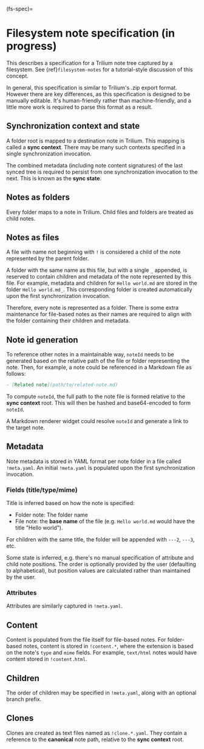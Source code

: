 (fs-spec)=
# Filesystem note specification (in progress)

This describes a specification for a Trilium note tree captured by a filesystem. See {ref}`filesystem-notes` for a tutorial-style discussion of this concept.

In general, this specification is similar to Trilium's .zip export format. However there are key differences, as this specification is designed to be manually editable. It's human-friendly rather than machine-friendly, and a little more work is required to parse this format as a result.

## Synchronization context and state

A folder root is mapped to a destination note in Trilium. This mapping is called a **sync context**. There may be many such contexts specified in a single synchronization invocation. 

The combined metadata (including note content signatures) of the last synced tree is required to persist from one synchronization invocation to the next. This is known as the **sync state**.

## Notes as folders

Every folder maps to a note in Trilium. Child files and folders are treated as child notes.

## Notes as files

A file with name not beginning with `!` is considered a child of the note represented by the parent folder.

A folder with the same name as this file, but with a single `_` appended, is reserved to contain children and metadata of the note represented by this file. For example, metadata and children for `Hello world.md` are stored in the folder `Hello world.md_`. This corresponding folder is created automatically upon the first synchronization invocation.

Therefore, every note is represented as a folder. There is some extra maintenance for file-based notes as their names are required to align with the folder containing their children and metadata.

## Note id generation

To reference other notes in a maintainable way, `noteId` needs to be generated based on the relative path of the file or folder representing the note. Then, for example, a note could be referenced in a Markdown file as follows:

```markdown
- [Related note](path/to/related-note.md)
```

To compute `noteId`, the full path to the note file is formed relative to the **sync context** root. This will then be hashed and base64-encoded to form `noteId`.

A Markdown renderer widget could resolve `noteId` and generate a link to the target note.

## Metadata

Note metadata is stored in YAML format per note folder in a file called `!meta.yaml`. An initial `!meta.yaml` is populated upon the first synchronization invocation.

### Fields (title/type/mime)

Title is inferred based on how the note is specified:

- Folder note: The folder name
- File note: the **base name** of the file (e.g. `Hello world.md` would have the title "Hello world").

For children with the same title, the folder will be appended with `---2`, `---3`, etc.

Some state is inferred, e.g. there's no manual specification of attribute and child note positions. The order is optionally provided by the user (defaulting to alphabetical), but position values are calculated rather than maintained by the user.

### Attributes

Attributes are similarly captured in `!meta.yaml`.

## Content

Content is populated from the file itself for file-based notes. For folder-based notes, content is stored in `!content.*`, where the extension is based on the note's `type` and `mime` fields. For example, `text/html` notes would have content stored in `!content.html`.

## Children

The order of children may be specified in `!meta.yaml`, along with an optional branch prefix.

## Clones

Clones are created as text files named as `!clone.*.yaml`. They contain a reference to the **canonical** note path, relative to the **sync context** root.
